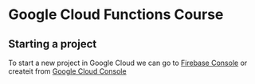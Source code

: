 # Google Cloud Functions Course
## Starting a project
To start a new project in Google Cloud we can go to
[Firebase Console](https://console.firebase.google.com)
or createit from [Google Cloud Console](console.cloud.google.com)
